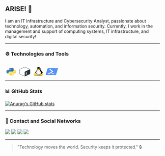 ## ARISE! 🚀

I am an IT Infrastructure and Cybersecurity Analyst, passionate about technology, automation, and information security. Currently, I work in the management and support of computing systems, IT infrastructure, and digital security!

---

### ⚙️ Technologies and Tools
<div style="display: inline_block"><br>
  <img align="center" alt="Python" height="30" width="40" src="https://raw.githubusercontent.com/devicons/devicon/master/icons/python/python-original.svg">
  <img align="center" alt="Bash" height="30" width="40" src="https://raw.githubusercontent.com/devicons/devicon/master/icons/bash/bash-original.svg">
  <img align="center" alt="Linux" height="30" width="40" src="https://raw.githubusercontent.com/devicons/devicon/master/icons/linux/linux-original.svg">
  <img align="center" alt="Powershell" height="30" width="40" src="https://raw.githubusercontent.com/devicons/devicon/master/icons/powershell/powershell-original.svg">
</div>

---

### 📊 GitHub Stats
[![Anurag's GitHub stats](https://github-readme-stats.vercel.app/api?username=victorvernier)](https://github.com/victorvernier/github-readme-stats)

---

### 📡 Contact and Social Networks
<div>
  <a href="https://www.linkedin.com/in/victorvernier/" target="_blank"><img src="https://img.shields.io/badge/-LinkedIn-%230077B5?style=for-the-badge&logo=linkedin&logoColor=white" target="_blank"></a>
  <a href="mailto:seu-email@protonmail.com"><img src="https://img.shields.io/badge/-ProtonMail-%23333?style=for-the-badge&logo=protonmail&logoColor=white" target="_blank"></a>
  <a href="https://www.instagram.com/kinder_rk" target="_blank">
  <img src="https://img.shields.io/badge/-Instagram-%23E4405F?style=for-the-badge&logo=instagram&logoColor=white" /></a>
  <a href="https://steamcommunity.com/id/84576485679467y973645345" target="_blank">
  <img src="https://img.shields.io/badge/-Steam-%23000000?style=for-the-badge&logo=steam&logoColor=white" /></a>
</div>

---

> "Technology moves the world. Security keeps it protected." 🔒
